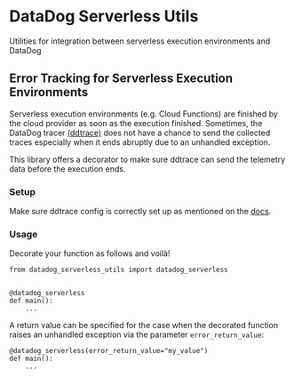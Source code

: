 # DataDog Serverless Utils
Utilities for integration between serverless execution environments and DataDog

## Error Tracking for Serverless Execution Environments
Serverless execution environments (e.g. Cloud Functions) are finished by the cloud provider as soon as the execution
finished. Sometimes, the DataDog tracer [(ddtrace)](https://ddtrace.readthedocs.io/en/stable/) does not 
have a chance to send the collected traces especially when it ends abruptly due to an unhandled exception.

This library offers a decorator to make sure ddtrace can send the telemetry data before the execution ends.

### Setup

Make sure ddtrace config is correctly set up as mentioned on the [docs](https://ddtrace.readthedocs.io/en/stable/installation_quickstart.html#tracing). 

### Usage

Decorate your function as follows and voilà!

```
from datadog_serverless_utils import datadog_serverless


@datadog_serverless
def main():
    ...
```

A return value can be specified for the case when the decorated function raises an unhandled exception via the parameter `error_return_value`:

```
@datadog_serverless(error_return_value="my_value")
def main():
    ...
```
